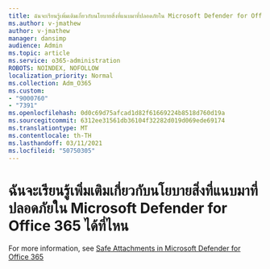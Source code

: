 ```yaml
---
title: ฉันจะเรียนรู้เพิ่มเติมเกี่ยวกับนโยบายสิ่งที่แนบมาที่ปลอดภัยใน Microsoft Defender for Office 365 ได้ที่ไหน
ms.author: v-jmathew
author: v-jmathew
manager: dansimp
audience: Admin
ms.topic: article
ms.service: o365-administration
ROBOTS: NOINDEX, NOFOLLOW
localization_priority: Normal
ms.collection: Adm_O365
ms.custom:
- "9000760"
- "7391"
ms.openlocfilehash: 0d0c69d75afcad1d82f61669224b8518d760d19a
ms.sourcegitcommit: 6312ee31561db36104f32282d019d069ede69174
ms.translationtype: MT
ms.contentlocale: th-TH
ms.lasthandoff: 03/11/2021
ms.locfileid: "50750305"
---
```

# <a name="where-to-learn-more-about-safe-attachment-policies-in-microsoft-defender-for-office-365"></a>ฉันจะเรียนรู้เพิ่มเติมเกี่ยวกับนโยบายสิ่งที่แนบมาที่ปลอดภัยใน Microsoft Defender for Office 365 ได้ที่ไหน

For more information, see [Safe Attachments in Microsoft Defender for Office 365](https://go.microsoft.com/fwlink/?linkid=2092213)

